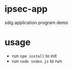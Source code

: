 # ipsec-app
sdig application program demo

# usage
- run `npm install` to init
- run `node index.js` to run
